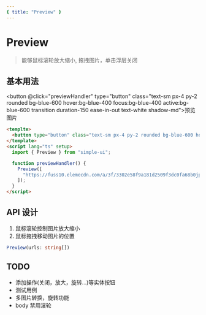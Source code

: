 ```yaml
---
{ title: "Preview" }
---
```


<script lang="ts" setup>
  import { Preview } from "../src/components/Preview"

  function previewHandler() {
    Preview([
      "https://fuss10.elemecdn.com/a/3f/3302e58f9a181d2509f3dc0fa68b0jpeg.jpeg",
    ])
  }
</script>

# Preview

> 能够鼠标滚轮放大缩小, 拖拽图片，单击浮层关闭

## 基本用法

<button @click="previewHandler" type="button" class="text-sm px-4 py-2 rounded bg-blue-600 hover:bg-blue-400 focus:bg-blue-400 active:bg-blue-600 transition duration-150 ease-in-out text-white shadow-md">预览图片</button>

```html
<templte>
  <button type="button" class="text-sm px-4 py-2 rounded bg-blue-600 hover:bg-blue-400 focus:bg-blue-400 active:bg-blue-600 transition duration-150 ease-in-out text-white shadow-md">预览图片</button>
</template>
<script lang="ts" setup>
  import { Preview } from "simple-ui";

  function previewHandler() {
    Preview([
      "https://fuss10.elemecdn.com/a/3f/3302e58f9a181d2509f3dc0fa68b0jpeg.jpeg",
    ]);
  }
</script>
```

## API 设计

1. 鼠标滚轮控制图片放大缩小
2. 鼠标拖拽移动图片的位置

```typescript
Preview(urls: string[])
```

## TODO

- 添加操作(关闭，放大，旋转...)等实体按钮
- 测试用例
- 多图片转换，旋转功能
- body 禁用滚轮
